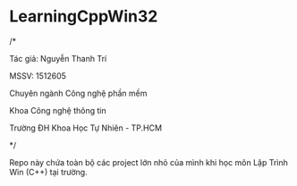 # LearningCppWin32

<p>/*</p>
<p>	Tác giả: Nguyễn Thanh Trí</p>
<p>	MSSV: 1512605</p>
<p>	Chuyên ngành Công nghệ phần mềm</p>
<p>	Khoa Công nghệ thông tin</p>
<p>	Trường ĐH Khoa Học Tự Nhiên - TP.HCM</p>
<p>*/</p>
<p></p>
<p>Repo này chứa toàn bộ các project lớn nhỏ của mình khi học môn Lập Trình Win (C++) tại trường.</p>
